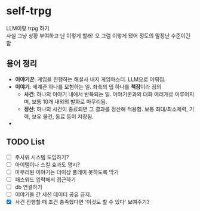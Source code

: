 # self-trpg
 LLM이랑 trpg 하기  
 사실 그냥 상황 부여하고 난 이렇게 할래! 오 그럼 이렇게 됐어 정도의 말장난 수준이긴 함


## 용어 정리
 - **이야기꾼**: 게임을 진행하는 해설사 내지 게임마스터. LLM으로 이뤄짐.
 - **이야기**: 세계관 하나를 모험하는 일. 좌측의 탭 하나를 **책장**이라 정의
   - **사건**: 하나의 이야기 내에서 반복되는 일. 이야기꾼과의 대화 여러개로 이루어지며, 보통 10개 내외의 발화로 마무리됨.
   - **정산**: 하나의 사건이 종료되면 그 결과를 정산해 적용함. 보통 최대/최소체력, 기력, 보유 물건, 동료 등이 저장됨.
 - 

## TODO List
 - [ ] 주사위 시스템 도입하기?
 - [ ] 아이템이나 스킬 효과도 명시?
 - [ ] 마무리된 이야기는 더이상 플레이 못하도록 막기
 - [ ] 패스워드 입력해서 접근하기
 - [ ] db 연결하기
 - [ ] 이야기들 간 세션 데이터 공유 금지.
 - [X] 사건 진행할 때 조건 충족했다면 '이것도 할 수 있다' 보여주기?
